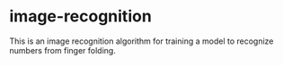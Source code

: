 # image-recognition
This is an image recognition algorithm for training a model to recognize numbers from finger folding.
